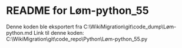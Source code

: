 # README for Løm-python_55
Denne koden ble eksportert fra C:\WikiMigration\git\code_dump\Løm-python.md
Link til denne koden: C:\WikiMigration\git\code_repo\Python\Løm-python_55.py
